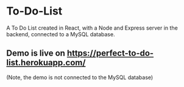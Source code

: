 # To-Do-List
A To Do List created in React, with a Node and Express server in the backend, connected to a MySQL database.

## Demo is live on https://perfect-to-do-list.herokuapp.com/
(Note, the demo is not connected to the MySQL database)
